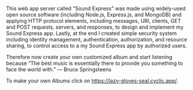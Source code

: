 This web app server called "Sound Express" was made using widely-used open source software (including Node.js, Express.js, and MongoDB) and applying HTTP protocol elements, including messages, URI, clients, GET and POST requests, servers, and responses, to design and implement my Sound Express app.
Lastly, at the end I created simple security system including identity management, authentication, authorization, and resource sharing, to control access to a my Sound Express app by authorized users.

Therefore now create your own customized album and start listening because “The best music is essentially there to provide you something to face the world with.” — Bruce Springsteens

To make your own Albums click on https://lazy-gloves-seal.cyclic.app/.
